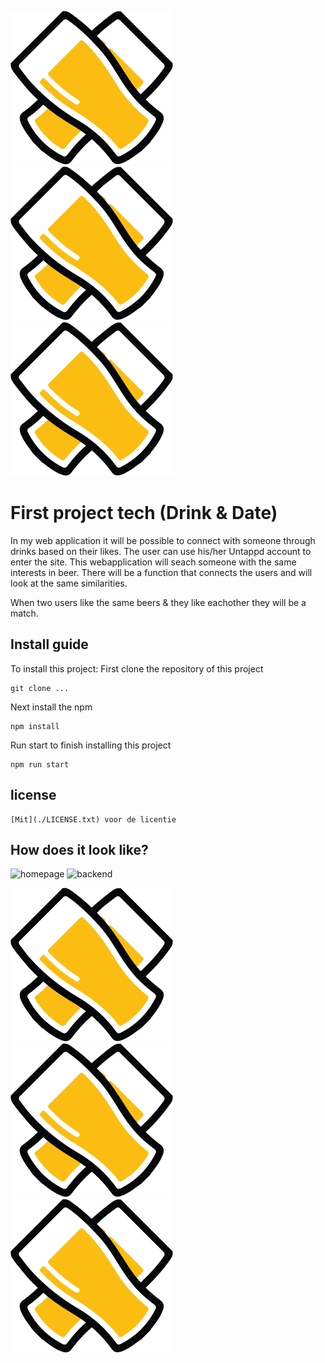 ![Logo](./static/logo.png)![Logo](./static/logo.png)![Logo](./static/logo.png)
# First project tech (Drink & Date)
In my web application it will be possible to connect with someone through drinks based on their likes.
The user can use his/her Untappd account to enter the site. This webapplication will seach someone with the same interests in beer.
There will be a function that connects the users and will look at the same similarities.

When two users like the same beers & they like eachother they will be a match.

## Install guide
To install this project:
First clone the repository of this project
```
git clone ...
```

Next install the npm
```
npm install
```

Run start to finish installing this project
```
npm run start
```

## license
```
[Mit](./LICENSE.txt) voor de licentie
```

## How does it look like?
![homepage](./static/home.png)
![backend](./static/backend.png)

![Logo](./static/logo.png)![Logo](./static/logo.png)![Logo](./static/logo.png)
